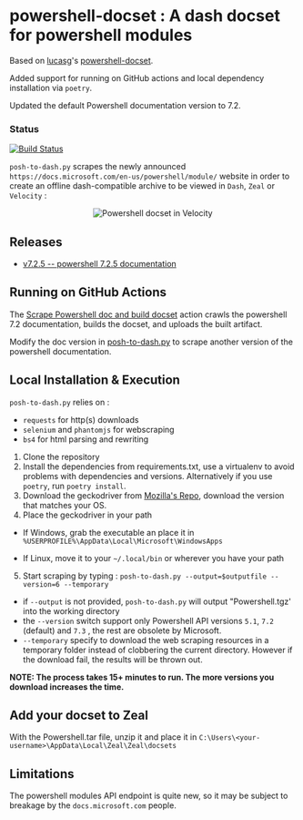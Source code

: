 # powershell-docset : A dash docset for powershell modules

Based on [lucasg](https://github.com/lucasg)'s [powershell-docset](https://github.com/lucasg/powershell-docset).

Added support for running on GitHub actions and local dependency installation via `poetry`.

Updated the default Powershell documentation version to 7.2.

### Status

[![Build Status](https://img.shields.io/endpoint.svg?url=https%3A%2F%2Factions-badge.atrox.dev%2Ftddschn%2Fpowershell-docset%2Fbadge%3Fref%3Dmaster&style=flat)](https://actions-badge.atrox.dev/tddschn/powershell-docset/goto?ref=master)
<!-- [![Build Status](https://travis-ci.org/lucasg/powershell-docset.svg?branch=master)](https://travis-ci.org/lucasg/powershell-docset) -->

`posh-to-dash.py` scrapes the newly announced `https://docs.microsoft.com/en-us/powershell/module/` website in order to create an offline dash-compatible archive to be viewed in `Dash`, `Zeal` or `Velocity` :

<p align="center">
<img alt="Powershell docset in Velocity" src="screenshots/posh-docset.PNG"/>
</p>

## Releases

<!-- - [v0.1 -- Minimal working version](https://github.com/lucasg/powershell-docset/releases/tag/v0.1)
- [v0.2 -- Offline mode supported](https://github.com/lucasg/powershell-docset/releases/tag/v0.2)
- [v0.3 -- travis setup](https://github.com/lucasg/powershell-docset/releases/tag/v0.3)
- [v0.4 -- user contributed docset](https://github.com/lucasg/powershell-docset/releases/tag/v0.4)
- [v0.5 -- versioned docsets](https://github.com/lucasg/powershell-docset/releases/tag/v0.5)
- [v0.6 -- windows 10 modules documentation](https://github.com/lucasg/powershell-docset/releases/tag/v0.6) -->
<!-- - [v0.7.2 -- powershell 7.1 documentation](https://github.com/lucasg/powershell-docset/releases/tag/v0.7.2) -->
- [v7.2.5 -- powershell 7.2.5 documentation](https://github.com/tddschn/powershell-docset/releases/tag/v7.2.5)

## Running on GitHub Actions

The [Scrape Powershell doc and build docset](https://github.com/tddschn/powershell-docset/actions/workflows/scrape-and-build.yaml) action crawls the powershell 7.2 documentation, builds the docset, and uploads the built artifact.

Modify the doc version in [posh-to-dash.py](./posh-to-dash.py) to scrape another version of the powershell documentation.
## Local Installation & Execution

`posh-to-dash.py` relies on :

- `requests` for http(s) downloads
- `selenium` and `phantomjs` for webscraping
- `bs4` for html parsing and rewriting

1. Clone the repository
2. Install the dependencies from requirements.txt, use a virtualenv to avoid problems with dependencies and versions. Alternatively if you use `poetry`, run `poetry install`.
3. Download the geckodriver from [Mozilla's Repo](https://github.com/mozilla/geckodriver/releases), download the version that matches your OS.
4. Place the geckodriver in your path

- If Windows, grab the executable an place it in `%USERPROFILE%\AppData\Local\Microsoft\WindowsApps`

- If Linux, move it to your `~/.local/bin` or wherever you have your path

5. Start scraping by typing : `posh-to-dash.py --output=$outputfile --version=6 --temporary`

- if `--output` is not provided, `posh-to-dash.py` will output "Powershell.tgz' into the working directory
- the `--version` switch support only Powershell API versions `5.1`, `7.2` (default) and `7.3` , the rest are obsolete by Microsoft.
- `--temporary` specify to download the web scraping resources in a temporary folder instead of clobbering the current directory. However if the download fail, the results will be thrown out.

**NOTE: The process takes 15+ minutes to run. The more versions you download increases the time.**

## Add your docset to Zeal

With the Powershell.tar file, unzip it and place it in `C:\Users\<your-username>\AppData\Local\Zeal\Zeal\docsets`

## Limitations

The powershell modules API endpoint is quite new, so it may be subject to breakage by the `docs.microsoft.com` people.

